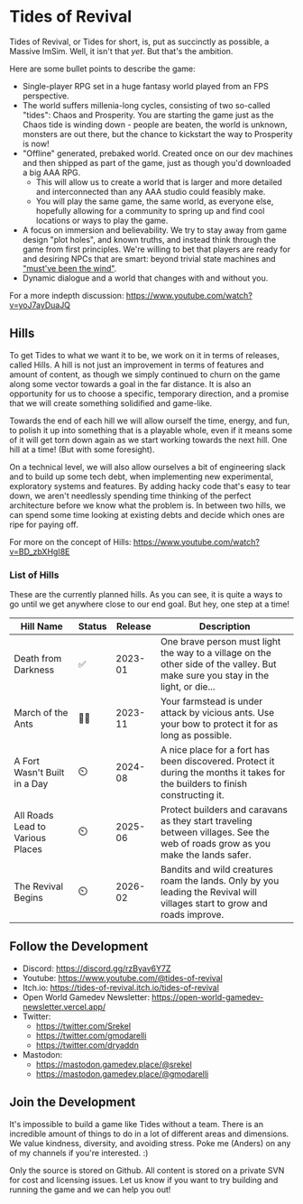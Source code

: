 # Tides of Revival

Tides of Revival, or Tides for short, is, put as succinctly as possible, a Massive ImSim. Well, it isn't that _yet_. But that's the ambition.

Here are some bullet points to describe the game:

- Single-player RPG set in a huge fantasy world played from an FPS perspective.
- The world suffers millenia-long cycles, consisting of two so-called "tides": Chaos and Prosperity. You are starting the game just as the Chaos tide is winding down - people are beaten, the world is unknown, monsters are out there, but the chance to kickstart the way to Prosperity is now!
- "Offline" generated, prebaked world. Created once on our dev machines and then shipped as part of the game, just as though you'd downloaded a big AAA RPG.
  - This will allow us to create a world that is larger and more detailed and interconnected than any AAA studio could feasibly make.
  - You will play the same game, the same world, as everyone else, hopefully allowing for a community to spring up and find cool locations or ways to play the game.
- A focus on immersion and believability. We try to stay away from game design "plot holes", and known truths, and instead think through the game from first principles. We're willing to bet that players are ready for and desiring NPCs that are smart: beyond trivial state machines and ["must've been the wind"]("https://youtu.be/kX3OB4cYaa0?list=PLSMETuURtTXA0nxGMwg6WDA4rmjjscWT8").
- Dynamic dialogue and a world that changes with and without you.

For a more indepth discussion: https://www.youtube.com/watch?v=yoJ7ayDuaJQ

## Hills

To get Tides to what we want it to be, we work on it in terms of releases, called Hills. A hill is not just an improvement in terms of features and amount of content, as though we simply continued to churn on the game along some vector towards a goal in the far distance. It is also an opportunity for us to choose a specific, temporary direction, and a promise that we will create something solidified and game-like.

Towards the end of each hill we will allow ourself the time, energy, and fun, to polish it up into something that is a playable whole, even if it means some of it will get torn down again as we start working towards the next hill. One hill at a time! (But with some foresight).

On a technical level, we will also allow ourselves a bit of engineering slack and to build up some tech debt, when implementing new experimental, exploratory systems and features. By adding hacky code that's easy to tear down, we aren't needlessly spending time thinking of the perfect architecture before we know what the problem is. In between two hills, we can spend some time looking at existing debts and decide which ones are ripe for paying off.

For more on the concept of Hills: https://www.youtube.com/watch?v=BD_zbXHgI8E

### List of Hills

These are the currently planned hills. As you can see, it is quite a ways to go until we get anywhere close to our end goal. But hey, one step at a time!

| Hill Name                        | Status | Release | Description                                                                                                                      |
| -------------------------------- | ------ | ------- | -------------------------------------------------------------------------------------------------------------------------------- |
| Death from Darkness              | ✅     | 2023-01 | One brave person must light the way to a village on the other side of the valley. But make sure you stay in the light, or die... |
| March of the Ants                | 🏃‍♀️     | 2023-11 | Your farmstead is under attack by vicious ants. Use your bow to protect it for as long as possible.                              |
| A Fort Wasn't Built in a Day     | ⏲️     | 2024-08 | A nice place for a fort has been discovered. Protect it during the months it takes for the builders to finish constructing it.   |
| All Roads Lead to Various Places | ⏲️     | 2025-06 | Protect builders and caravans as they start traveling between villages. See the web of roads grow as you make the lands safer.   |
| The Revival Begins               | ⏲️     | 2026-02 | Bandits and wild creatures roam the lands. Only by you leading the Revival will villages start to grow and roads improve.        |

## Follow the Development

- Discord: https://discord.gg/rzByav6Y7Z
- Youtube: https://www.youtube.com/@tides-of-revival
- Itch.io: https://tides-of-revival.itch.io/tides-of-revival
- Open World Gamedev Newsletter: https://open-world-gamedev-newsletter.vercel.app/
- Twitter: 
  - https://twitter.com/Srekel
  - https://twitter.com/gmodarelli
  - https://twitter.com/dryaddn
- Mastodon:
  - https://mastodon.gamedev.place/@srekel
  - https://mastodon.gamedev.place/@gmodarelli

## Join the Development

It's impossible to build a game like Tides without a team. There is an incredible amount of things to do in a lot of different areas and dimensions. We value kindness, diversity, and avoiding stress. Poke me (Anders) on any of my channels if you're interested. :)

Only the source is stored on Github. All content is stored on a private SVN for cost and licensing issues. Let us know if you want to try building and running the game and we can help you out!

